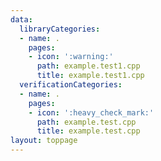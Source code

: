 ```yaml
---
data:
  libraryCategories:
  - name: .
    pages:
    - icon: ':warning:'
      path: example.test1.cpp
      title: example.test1.cpp
  verificationCategories:
  - name: .
    pages:
    - icon: ':heavy_check_mark:'
      path: example.test.cpp
      title: example.test.cpp
layout: toppage
---
```


